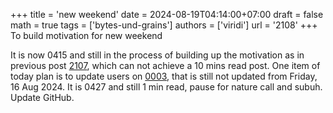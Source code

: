 +++
title = 'new weekend'
date = 2024-08-19T04:14:00+07:00
draft = false
math = true
tags = ['bytes-und-grains']
authors = ['viridi']
url = '2108'
+++
To build motivation for new weekend<!--more-->

It is now 0415 and still in the process of building up the motivation as in previous post [2107](../2017), which can not achieve a 10 mins read post. One item of today plan is to update users on [0003](../0003), that is still not updated from Friday, 16 Aug 2024. It is 0427 and still 1 min read, pause for nature call and subuh. Update GitHub.
